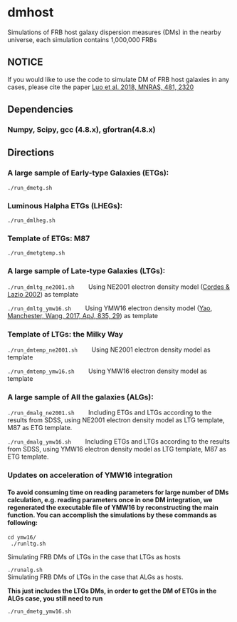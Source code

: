 # dmhost

Simulations of FRB host galaxy dispersion measures (DMs) in the nearby universe, each simulation contains 1,000,000 FRBs

## NOTICE

If you would like to use the code to simulate DM of FRB host galaxies in any cases, please cite the paper [Luo et al. 2018, MNRAS, 481, 2320](http://adsabs.harvard.edu/abs/2018MNRAS.481.2320L)

## Dependencies
### Numpy, Scipy, gcc (4.8.x), gfortran(4.8.x)


## Directions
### A large sample of Early-type Galaxies (ETGs):

``` ./run_dmetg.sh ```

### Luminous Halpha ETGs (LHEGs):

``` ./run_dmlheg.sh ```

### Template of ETGs: M87

``` ./run_dmetgtemp.sh ```

### A large sample of Late-type Galaxies (LTGs):

``` ./run_dmltg_ne2001.sh ```  &nbsp;&nbsp;&nbsp;&nbsp;&nbsp;&nbsp;   Using NE2001 electron density model ([Cordes & Lazio 2002](http://adsabs.harvard.edu/cgi-bin/bib_query?arXiv:astro-ph/0207156)) as template

``` ./run_dmltg_ymw16.sh ``` &nbsp;&nbsp;&nbsp;&nbsp;&nbsp;&nbsp;   Using YMW16 electron density model ([Yao, Manchester, Wang, 2017, ApJ, 835, 29](http://adsabs.harvard.edu/abs/2017ApJ...835...29Y)) as template

### Template of LTGs: the Milky Way

``` ./run_dmtemp_ne2001.sh ``` &nbsp;&nbsp;&nbsp;&nbsp;&nbsp;&nbsp;  Using NE2001 electron density model as template

``` ./run_dmtemp_ymw16.sh ``` &nbsp;&nbsp;&nbsp;&nbsp;&nbsp;&nbsp;  Using YMW16 electron density model as template

### A large sample of All the galaxies (ALGs):

``` ./run_dmalg_ne2001.sh ``` &nbsp;&nbsp;&nbsp;&nbsp;&nbsp;&nbsp; Including ETGs and LTGs according to the results from SDSS, using NE2001 electron density model as LTG template, M87 as ETG template. 

``` ./run_dmalg_ymw16.sh ``` &nbsp;&nbsp;&nbsp;&nbsp;&nbsp;&nbsp; Including ETGs and LTGs according to the results from SDSS, using YMW16 electron density model as LTG template, M87 as ETG template. 

### Updates on acceleration of YMW16 integration

#### To avoid consuming time on reading parameters for large number of DMs calculation, e.g. reading parameters once in one DM integration, we regenerated the executable file of YMW16 by reconstructing the main function. You can accomplish the simulations by these commands as following:
```
cd ymw16/
 ./runltg.sh 
 ```
 Simulating FRB DMs of LTGs in the case that LTGs as hosts

``` ./runalg.sh ```       
Simulating FRB DMs of LTGs in the case that ALGs as hosts.

**This just includes the LTGs DMs, in order to get the DM of ETGs in the ALGs case, you still need to run**

``` ./run_dmetg_ymw16.sh ```
